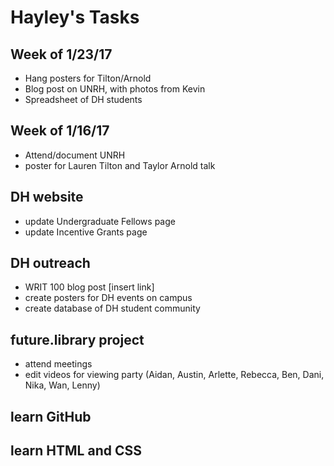# Hayley's Tasks

## Week of 1/23/17
* Hang posters for Tilton/Arnold
* Blog post on UNRH, with photos from Kevin
* Spreadsheet of DH students

## Week of 1/16/17
* Attend/document UNRH
* poster for Lauren Tilton and Taylor Arnold talk

## DH website
* update Undergraduate Fellows page
* update Incentive Grants page

## DH outreach
* WRIT 100 blog post [insert link]
* create posters for DH events on campus
* create database of DH student community

## future.library project
* attend meetings
* edit videos for viewing party
(Aidan, Austin, Arlette, Rebecca, Ben, Dani, Nika, Wan, Lenny)


## learn GitHub
## learn HTML and CSS
